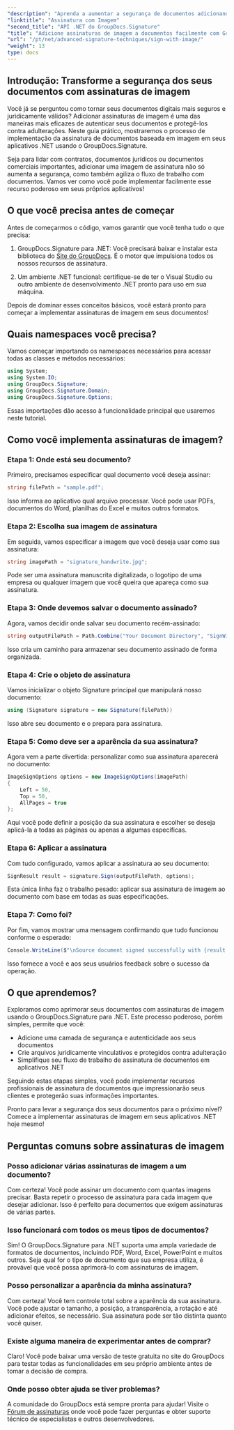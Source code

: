 ```yaml
---
"description": "Aprenda a aumentar a segurança de documentos adicionando assinaturas de imagem em aplicativos .NET com o GroupDocs.Signature. Integração simples para documentos juridicamente vinculativos e à prova de violação."
"linktitle": "Assinatura com Imagem"
"second_title": "API .NET do GroupDocs.Signature"
"title": "Adicione assinaturas de imagem a documentos facilmente com GroupDocs.Signature"
"url": "/pt/net/advanced-signature-techniques/sign-with-image/"
"weight": 13
type: docs
---
```

## Introdução: Transforme a segurança dos seus documentos com assinaturas de imagem

Você já se perguntou como tornar seus documentos digitais mais seguros e juridicamente válidos? Adicionar assinaturas de imagem é uma das maneiras mais eficazes de autenticar seus documentos e protegê-los contra adulterações. Neste guia prático, mostraremos o processo de implementação da assinatura de documentos baseada em imagem em seus aplicativos .NET usando o GroupDocs.Signature.

Seja para lidar com contratos, documentos jurídicos ou documentos comerciais importantes, adicionar uma imagem de assinatura não só aumenta a segurança, como também agiliza o fluxo de trabalho com documentos. Vamos ver como você pode implementar facilmente esse recurso poderoso em seus próprios aplicativos!

## O que você precisa antes de começar

Antes de começarmos o código, vamos garantir que você tenha tudo o que precisa:

1. GroupDocs.Signature para .NET: Você precisará baixar e instalar esta biblioteca do [Site do GroupDocs](https://releases.groupdocs.com/signature/net/). É o motor que impulsiona todos os nossos recursos de assinatura.

2. Um ambiente .NET funcional: certifique-se de ter o Visual Studio ou outro ambiente de desenvolvimento .NET pronto para uso em sua máquina.

Depois de dominar esses conceitos básicos, você estará pronto para começar a implementar assinaturas de imagem em seus documentos!

## Quais namespaces você precisa?

Vamos começar importando os namespaces necessários para acessar todas as classes e métodos necessários:

```csharp
using System;
using System.IO;
using GroupDocs.Signature;
using GroupDocs.Signature.Domain;
using GroupDocs.Signature.Options;
```

Essas importações dão acesso à funcionalidade principal que usaremos neste tutorial.

## Como você implementa assinaturas de imagem?

### Etapa 1: Onde está seu documento?

Primeiro, precisamos especificar qual documento você deseja assinar:

```csharp
string filePath = "sample.pdf";
```

Isso informa ao aplicativo qual arquivo processar. Você pode usar PDFs, documentos do Word, planilhas do Excel e muitos outros formatos.

### Etapa 2: Escolha sua imagem de assinatura

Em seguida, vamos especificar a imagem que você deseja usar como sua assinatura:

```csharp
string imagePath = "signature_handwrite.jpg";
```

Pode ser uma assinatura manuscrita digitalizada, o logotipo de uma empresa ou qualquer imagem que você queira que apareça como sua assinatura.

### Etapa 3: Onde devemos salvar o documento assinado?

Agora, vamos decidir onde salvar seu documento recém-assinado:

```csharp
string outputFilePath = Path.Combine("Your Document Directory", "SignWithImage", fileName);
```

Isso cria um caminho para armazenar seu documento assinado de forma organizada.

### Etapa 4: Crie o objeto de assinatura

Vamos inicializar o objeto Signature principal que manipulará nosso documento:

```csharp
using (Signature signature = new Signature(filePath))
```

Isso abre seu documento e o prepara para assinatura.

### Etapa 5: Como deve ser a aparência da sua assinatura?

Agora vem a parte divertida: personalizar como sua assinatura aparecerá no documento:

```csharp
ImageSignOptions options = new ImageSignOptions(imagePath)
{
    Left = 50,
    Top = 50,
    AllPages = true
};
```

Aqui você pode definir a posição da sua assinatura e escolher se deseja aplicá-la a todas as páginas ou apenas a algumas específicas.

### Etapa 6: Aplicar a assinatura

Com tudo configurado, vamos aplicar a assinatura ao seu documento:

```csharp
SignResult result = signature.Sign(outputFilePath, options);
```

Esta única linha faz o trabalho pesado: aplicar sua assinatura de imagem ao documento com base em todas as suas especificações.

### Etapa 7: Como foi?

Por fim, vamos mostrar uma mensagem confirmando que tudo funcionou conforme o esperado:

```csharp
Console.WriteLine($"\nSource document signed successfully with {result.Succeeded.Count} signature(s).\nFile saved at {outputFilePath}.");
```

Isso fornece a você e aos seus usuários feedback sobre o sucesso da operação.

## O que aprendemos?

Exploramos como aprimorar seus documentos com assinaturas de imagem usando o GroupDocs.Signature para .NET. Este processo poderoso, porém simples, permite que você:

- Adicione uma camada de segurança e autenticidade aos seus documentos
- Crie arquivos juridicamente vinculativos e protegidos contra adulteração
- Simplifique seu fluxo de trabalho de assinatura de documentos em aplicativos .NET

Seguindo estas etapas simples, você pode implementar recursos profissionais de assinatura de documentos que impressionarão seus clientes e protegerão suas informações importantes.

Pronto para levar a segurança dos seus documentos para o próximo nível? Comece a implementar assinaturas de imagem em seus aplicativos .NET hoje mesmo!

## Perguntas comuns sobre assinaturas de imagem

### Posso adicionar várias assinaturas de imagem a um documento?

Com certeza! Você pode assinar um documento com quantas imagens precisar. Basta repetir o processo de assinatura para cada imagem que desejar adicionar. Isso é perfeito para documentos que exigem assinaturas de várias partes.

### Isso funcionará com todos os meus tipos de documentos?

Sim! O GroupDocs.Signature para .NET suporta uma ampla variedade de formatos de documentos, incluindo PDF, Word, Excel, PowerPoint e muitos outros. Seja qual for o tipo de documento que sua empresa utiliza, é provável que você possa aprimorá-lo com assinaturas de imagem.

### Posso personalizar a aparência da minha assinatura?

Com certeza! Você tem controle total sobre a aparência da sua assinatura. Você pode ajustar o tamanho, a posição, a transparência, a rotação e até adicionar efeitos, se necessário. Sua assinatura pode ser tão distinta quanto você quiser.

### Existe alguma maneira de experimentar antes de comprar?

Claro! Você pode baixar uma versão de teste gratuita no site do GroupDocs para testar todas as funcionalidades em seu próprio ambiente antes de tomar a decisão de compra.

### Onde posso obter ajuda se tiver problemas?

A comunidade do GroupDocs está sempre pronta para ajudar! Visite o [Fórum de assinaturas](https://forum.groupdocs.com/c/signature/13) onde você pode fazer perguntas e obter suporte técnico de especialistas e outros desenvolvedores.